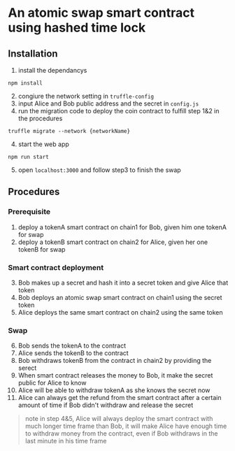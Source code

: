 # An atomic swap smart contract using hashed time lock

## Installation
1. install the dependancys
```console 
npm install
```
2. congiure the network setting in  `truffle-config`
3. input Alice and Bob public address and the secret in `config.js`
3. run the migration code to deploy the coin contract to fulfill step 1&2 in the procedures
```console 
truffle migrate --network {networkName}
```
4. start the web app
```console 
npm run start
```
5. open `localhost:3000` and follow step3 to finish the swap

## Procedures
### Prerequisite
1. deploy a tokenA smart contract on chain1 for Bob, given him one tokenA for swap
2. deploy a tokenB smart contract on chain2 for Alice, given her one tokenB for swap
### Smart contract deployment
3. Bob makes up a secret and hash it into a secret token and give Alice that token
4. Bob deploys an atomic swap smart contract on chain1 using the secret token
5. Alice deploys the same smart contract on chain2 using the same token
### Swap
6. Bob sends the tokenA to the contract
7. Alice sends the tokenB to the contract
8. Bob withdraws tokenB from the contract in chain2 by providing the serect
10. When smart contract releases the money to Bob, it make the secret public for Alice to know
11. Alice will be able to withdraw tokenA as she knows the secret now
12. Alice can always get the refund from the smart contract after a certain amount of time if Bob didn't withdraw and release the secret

>note in step 4&5, Alice will always deploy the smart contract with much longer time frame than Bob, it will make Alice have enough time to withdraw money from the contract, even if Bob withdraws in the last minute in his time frame